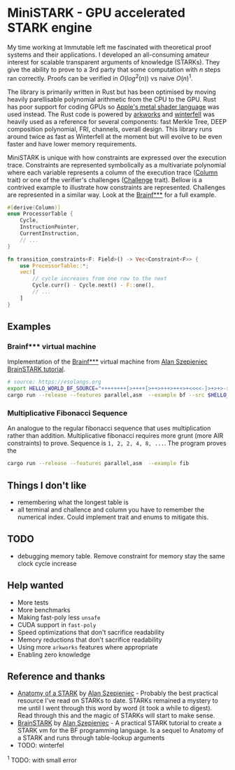 # MiniSTARK - GPU accelerated STARK engine

My time working at Immutable left me fascinated with theoretical proof systems and their applications. I developed an all-consuming amateur interest for scalable transparent arguments of knowledge (STARKs). They give the ability to prove to a 3rd party that some computation with $n$ steps ran correctly. Proofs can be verified in $O(log^{2}(n))$ vs naive $O(n)$<sup>1</sup>.

The library is primarily written in Rust but has been optimised by moving heavily parellisable polynomial arithmetic from the CPU to the GPU. Rust has poor support for coding GPUs so [Apple's metal shader language](https://developer.apple.com/metal/) was used instead. The Rust code is powered by [arkworks](https://github.com/arkworks-rs) and [winterfell](https://github.com/novifinancial/winterfell) was heavily used as a reference for several components: fast Merkle Tree, DEEP composition polynomial, FRI, channels, overall design. This library runs around twice as fast as Winterfell at the moment but will evolve to be even faster and have lower memory requirements.

MiniSTARK is unique with how constraints are expressed over the execution trace. Constraints are represented symbolically as a multivariate polynomial where each variable represents a column of the execution trace ([Column](mini-stark/src/constraint.rs) trait) or one of the verifier's challenges ([Challenge](mini-stark/src/constraint.rs) trait). Bellow is a contrived example to illustrate how constraints are represented. Challenges are represented in a similar way. Look at the [Brainf***](mini-stark/examples/brainfuck/) for a full example.

```rust
#[derive(Column)]
enum ProcessorTable {
    Cycle,
    InstructionPointer,
    CurrentInstruction,
    // ...
}

fn transition_constraints<F: Field>() -> Vec<Constraint<F>> {
    use ProcessorTable::*;
    vec![
        // cycle increases from one row to the next
        Cycle.curr() - Cycle.next() - F::one(),
        // ...
    ]
}
```

## Examples

### Brainf*** virtual machine

Implementation of the [Brainf***](https://esolangs.org/wiki/Brainfuck) virtual machine from [Alan Szepieniec BrainSTARK tutorial](https://aszepieniec.github.io/stark-brainfuck/brainfuck).

```bash
# source: https://esolangs.org
export HELLO_WORLD_BF_SOURCE="++++++++[>++++[>++>+++>+++>+<<<<-]>+>+>->>+[<]<-]>>.>---.+++++++..+++.>>.<-.<.+++.------.--------.>>+.>++."
cargo run --release --features parallel,asm  --example bf --src $HELLO_WORLD_BF_SOURCE
```

### Multiplicative Fibonacci Sequence 

An analogue to the regular fibonacci sequence that uses multiplication rather than addition. Multiplicative fibonacci requires more grunt (more AIR constraints) to prove. Sequence is `1, 2, 2, 4, 8, ...`. The program proves the 

```bash
cargo run --release --features parallel,asm  --example fib
```

## Things I don't like

- remembering what the longest table is
- all terminal and challence and column you have to remember the numerical index. Could implement trait and enums to mitigate this.

## TODO

- debugging memory table. Remove constraint for memory stay the same clock cycle increase

## Help wanted

- More tests
- More benchmarks
- Making fast-poly less `unsafe`
- CUDA support in `fast-poly`
- Speed optimizations that don't sacrifice readability
- Memory reductions that don't sacrifice readability
- Using more `arkworks` features where appropriate
- Enabling zero knowledge

## Reference and thanks

- [Anatomy of a STARK](https://aszepieniec.github.io/stark-anatomy/) by [Alan Szepieniec](https://twitter.com/aszepieniec?lang=en) - Probably the best practical resource I've read on STARKs to date. STARKs remained a mystery to me until I went through this word by word (it took a while to digest). Read through this and the magic of STARKs will start to make sense.
- [BrainSTARK](https://aszepieniec.github.io/stark-brainfuck/brainfuck) by [Alan Szepieniec](https://twitter.com/aszepieniec?lang=en) - A practical STARK tutorial to create a STARK vm for the BF programming language. Is a sequel to Anatomy of a STARK and runs through table-lookup arguments
- TODO: winterfel

<sup>1</sup> TODO: with small error